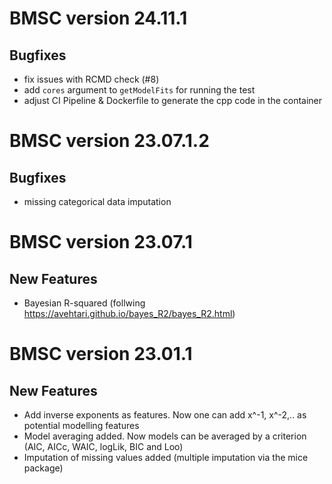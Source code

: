# BMSC version 24.11.1

## Bugfixes
- fix issues with RCMD check (#8)
- add `cores` argument to `getModelFits` for running the test
- adjust CI Pipeline & Dockerfile to generate the cpp code in the container

# BMSC version 23.07.1.2

## Bugfixes
- missing categorical data imputation

# BMSC version 23.07.1

## New Features
- Bayesian R-squared (follwing https://avehtari.github.io/bayes_R2/bayes_R2.html)

# BMSC version 23.01.1

## New Features
- Add inverse exponents as features. Now one can add x^-1, x^-2,.. as potential modelling features
- Model averaging added. Now models can be averaged by a criterion (AIC, AICc, WAIC, logLik, BIC and Loo)
- Imputation of missing values added (multiple imputation via the mice package)
